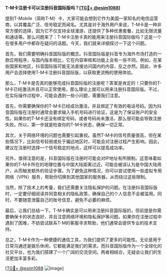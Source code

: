 **T-M卡注册卡可以注册抖音国际版吗？[[TG💪+ @esim1088](https://t.me/s/esim1088)]**

提到T-Mobile（简称T-M）卡，大家可能会想到它作为美国一家知名的电信运营商，以其覆盖广泛、信号稳定而闻名。尤其是对于海外用户来说，T-M卡是一种非常方便的选择，因为它不仅支持全球漫游，还提供了多种优惠套餐，比如无限流量和通话等。那么问题来了：T-M卡注册卡真的能用来注册抖音国际版吗？这是一个在很多用户中都存在疑问的话题。今天，我们就来详细探讨一下这个问题。

首先，我们需要明确抖音国际版的概念。抖音国际版是抖音专为海外市场打造的一款应用程序，与国内版本相比，它在内容审核和功能上会有一些不同。例如，在某些国家和地区，抖音国际版可能无法直接访问国内的内容，反之亦然。因此，许多用户会选择使用T-M卡注册抖音国际版，以获取更流畅的使用体验。

那么，T-M卡是否真的能够完成抖音国际版的注册呢？答案是肯定的！只要你的T-M卡已经激活并且可以正常使用，那么理论上就可以用来注册抖音国际版。不过，在实际操作过程中，可能会遇到一些小问题，需要我们注意。

首先，你需要确保你的T-M卡已经成功激活，并且绑定了有效的电话号码。因为抖音国际版在注册时通常会要求输入手机号码进行验证，这是为了保证账户的安全性。如果你的T-M卡还没有绑定号码，或者号码尚未激活，那么很可能会导致注册失败。所以，第一步就是检查你的T-M卡状态，确保一切正常。

其次，关于网络环境的问题也需要引起重视。虽然T-M卡的信号质量很高，但在某些情况下，比如信号较弱或处于偏远地区时，可能会对注册过程产生影响。因此，建议在注册时选择一个信号稳定的地点，这样可以提高成功率。

另外，值得注意的是，抖音国际版在注册时可能会对IP地址有所限制。这意味着如果你的T-M卡所在的地理位置与中国大陆距离过近，可能会被误认为是中国大陆用户，从而触发额外的验证步骤。为了避免这种情况，你可以尝试使用一些虚拟专用网络（VPN）服务，帮助你切换到其他国家的服务器，从而绕过这些限制。

当然，除了技术上的考量，我们还需要关注隐私保护的问题。在注册抖音国际版时，一定要仔细阅读并同意相关的隐私政策，确保自己的个人信息不会被滥用。同时，不要随意泄露自己的账号信息，避免不必要的麻烦。

最后，让我们总结一下。T-M卡确实是可以用来注册抖音国际版的，但前提是你需要确保卡的状态良好，并且注意网络环境和隐私保护等问题。如果你在注册过程中遇到了困难，不妨尝试联系T-M的客服寻求帮助，他们通常会提供专业的技术支持。

总之，T-M卡作为一种便捷的通信工具，为我们提供了更多的可能性。无论是用于日常沟通还是娱乐休闲，它都能满足我们的需求。而抖音国际版作为一个全球化的社交平台，也为我们搭建了一个广阔的交流空间。两者相结合，无疑会让我们的生活更加丰富多彩。

[[TG💪+ @esim1088](https://t.me/s/esim1088) ![Image](https://i.postimg.cc/4NQfJmqS/Snipaste-2025-05-13-00-14-12.png)]